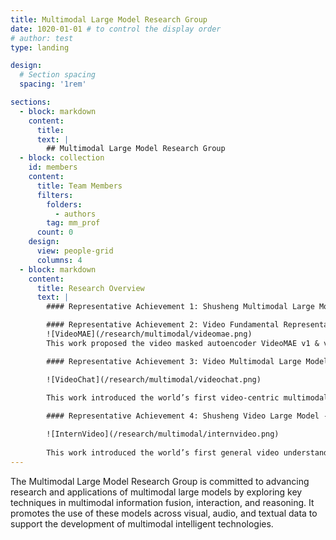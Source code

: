 ```yaml
---
title: Multimodal Large Model Research Group
date: 1020-01-01 # to control the display order
# author: test
type: landing

design:
  # Section spacing
  spacing: '1rem'

sections:
  - block: markdown
    content:
      title: 
      text: |
        ## Multimodal Large Model Research Group
  - block: collection
    id: members
    content:
      title: Team Members
      filters:
        folders:
          - authors
        tag: mm_prof
      count: 0
    design:
      view: people-grid
      columns: 4
  - block: markdown
    content:
      title: Research Overview
      text: |
        #### Representative Achievement 1: Shusheng Multimodal Large Model Series - InternVL

        #### Representative Achievement 2: Video Fundamental Representation Model - VideoMAE Series
        ![VideoMAE](/research/multimodal/videomae.png)
        This work proposed the video masked autoencoder VideoMAE v1 & v2, successfully training the first video Transformer model with one billion parameters and breaking through the performance bottleneck of video self-supervised representation learning. The VideoMAE series has been cited over 1500 times and has become the benchmark method in the field of video self-supervised learning. It has been further developed and extended by Oxford University, Microsoft, Google, and Meta, and became the first video Transformer model included in the open-source community Hugging Face, with over 3.2 million downloads worldwide, ranking first on the Hugging Face video recognition model leaderboard.

        #### Representative Achievement 3: Video Multimodal Large Model - VideoChat Series

        ![VideoChat](/research/multimodal/videochat.png)
        
        This work introduced the world’s first video-centric multimodal dialogue large model, VideoChat, which has established a general video understanding capability driven by interactive dialogue, achieving leading performance on multiple multimodal video understanding datasets. The underlying video technology has been applied in the development of the Kuaishou Keling large model, earning over 3000 stars on GitHub and significant academic impact. Recently, the VideoChat-Online and VideoChat-Flash versions have been launched, further enhancing VideoChat’s overall performance in terms of interactive modalities and efficient long-term modeling.

        #### Representative Achievement 4: Shusheng Video Large Model - InternVideo Series

        ![InternVideo](/research/multimodal/internvideo.png)
        
        This work introduced the world’s first general video understanding large model, InternVideo. In 2022, the video basic representation model version, InternVideo 1.0, was released, achieving world-leading performance in key tasks such as video basic perception, video spatiotemporal parsing, and video action recognition. In 2024, the video multimodal understanding model version, InternVideo 2.0, was released, achieving leading performance on over 60 video understanding tasks, including recognition retrieval, open-domain Q&A, high-level reasoning, and more. In 2025, the deep spatiotemporal understanding version, InternVideo 2.5, was released, significantly enhancing both the span and granularity of video understanding, with its "memory" capacity increased sixfold compared to the previous generation.
---
```


The Multimodal Large Model Research Group is committed to advancing research and applications of multimodal large models by exploring key techniques in multimodal information fusion, interaction, and reasoning. It promotes the use of these models across visual, audio, and textual data to support the development of multimodal intelligent technologies.